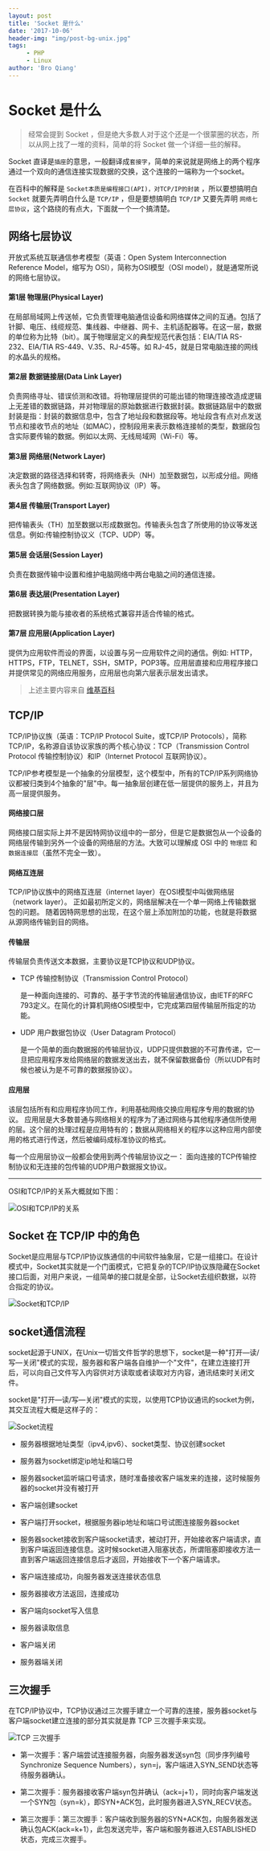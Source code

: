 ```yaml
---
layout: post
title: 'Socket 是什么'
date: '2017-10-06'
header-img: "img/post-bg-unix.jpg"
tags:
     - PHP
     - Linux
author: 'Bro Qiang'
---
```


# Socket 是什么

> 经常会提到 Socket ，但是绝大多数人对于这个还是一个很蒙圈的状态，所以从网上找了一堆的资料，简单的将 Socket 做一个详细一些的解释。

Socket 直译是`插座`的意思，一般翻译成`套接字`，简单的来说就是网络上的两个程序通过一个双向的通信连接实现数据的交换，这个连接的一端称为一个socket。

在百科中的解释是 `Socket本质是编程接口(API)，对TCP/IP的封装` ，所以要想搞明白 `Socket` 就要先弄明白什么是 `TCP/IP` ，但是要想搞明白 `TCP/IP` 又要先弄明 `网络七层协议`，这个路绕的有点大，下面就一个一个搞清楚。

## 网络七层协议

开放式系统互联通信参考模型（英语：Open System Interconnection Reference Model，缩写为 OSI），简称为OSI模型（OSI model），就是通常所说的网络七层协议。

#### 第1层 物理层(Physical Layer)

在局部局域网上传送帧，它负责管理电脑通信设备和网络媒体之间的互通。包括了针脚、电压、线缆规范、集线器、中继器、网卡、主机适配器等。在这一层，数据的单位称为比特（bit）。属于物理层定义的典型规范代表包括：EIA/TIA RS-232、EIA/TIA RS-449、V.35、RJ-45等。如 RJ-45，就是日常电脑连接的网线的水晶头的规格。

#### 第2层 数据链接层(Data Link Layer)

负责网络寻址、错误侦测和改错。将物理层提供的可能出错的物理连接改造成逻辑上无差错的数据链路，并对物理层的原始数据进行数据封装。数据链路层中的数据封装是指：封装的数据信息中，包含了地址段和数据段等。地址段含有点对点发送节点和接收节点的地址（如MAC），控制段用来表示数格连接帧的类型，数据段包含实际要传输的数据。例如以太网、无线局域网（Wi-Fi）等。

#### 第3层 网络层(Network Layer)

决定数据的路径选择和转寄，将网络表头（NH）加至数据包，以形成分组。网络表头包含了网络数据。例如:互联网协议（IP）等。

#### 第4层 传输层(Transport Layer)

把传输表头（TH）加至数据以形成数据包。传输表头包含了所使用的协议等发送信息。例如:传输控制协议义（TCP、UDP）等。

#### 第5层 会话层(Session Layer)

负责在数据传输中设置和维护电脑网络中两台电脑之间的通信连接。

#### 第6层 表达层(Presentation Layer)

把数据转换为能与接收者的系统格式兼容并适合传输的格式。

#### 第7层 应用层(Application Layer)

提供为应用软件而设的界面，以设置与另一应用软件之间的通信。例如: HTTP，HTTPS，FTP，TELNET，SSH，SMTP，POP3等。应用层直接和应用程序接口并提供常见的网络应用服务，应用层也向第六层表示层发出请求。

> 上述主要内容来自 [维基百科](https://zh.wikipedia.org/wiki/OSI%E6%A8%A1%E5%9E%8B)

## TCP/IP

TCP/IP协议族（英语：TCP/IP Protocol Suite，或TCP/IP Protocols），简称TCP/IP，名称源自该协议家族的两个核心协议：TCP（Transmission Control Protocol 传输控制协议）和IP（Internet Protocol 互联网协议）。

TCP/IP参考模型是一个抽象的分层模型，这个模型中，所有的TCP/IP系列网络协议都被归类到4个抽象的"层"中。每一抽象层创建在低一层提供的服务上，并且为高一层提供服务。

#### 网络接口层

网络接口层实际上并不是因特网协议组中的一部分，但是它是数据包从一个设备的网络层传输到另外一个设备的网络层的方法。大致可以理解成 OSI 中的 `物理层` 和 `数据连接层`（虽然不完全一致）。

#### 网络互连层

TCP/IP协议族中的网络互连层（internet layer）在OSI模型中叫做网络层（network layer）。
正如最初所定义的，网络层解决在一个单一网络上传输数据包的问题。 随着因特网思想的出现，在这个层上添加附加的功能，也就是将数据从源网络传输到目的网络。

#### 传输层

传输层负责传送文本数据，主要协议是TCP协议和UDP协议。

- TCP 传输控制协议（Transmission Control Protocol）

    是一种面向连接的、可靠的、基于字节流的传输层通信协议，由IETF的RFC 793定义。在简化的计算机网络OSI模型中，它完成第四层传输层所指定的功能。

- UDP 用户数据包协议（User Datagram Protocol）

    是一个简单的面向数据报的传输层协议，UDP只提供数据的不可靠传递，它一旦把应用程序发给网络层的数据发送出去，就不保留数据备份（所以UDP有时候也被认为是不可靠的数据报协议）。

#### 应用层

该层包括所有和应用程序协同工作，利用基础网络交换应用程序专用的数据的协议。 应用层是大多数普通与网络相关的程序为了通过网络与其他程序通信所使用的层。这个层的处理过程是应用特有的；数据从网络相关的程序以这种应用内部使用的格式进行传送，然后被编码成标准协议的格式。

每一个应用层协议一般都会使用到两个传输层协议之一： 面向连接的TCP传输控制协议和无连接的包传输的UDP用户数据报文协议。

---

OSI和TCP/IP的关系大概就如下图：

![OSI和TCP/IP的关系](http://image.broqiang.com/3a9662dd95cc1764357bfe45f91c6445.png)

## Socket 在 TCP/IP 中的角色

Socket是应用层与TCP/IP协议族通信的中间软件抽象层，它是一组接口。在设计模式中，Socket其实就是一个门面模式，它把复杂的TCP/IP协议族隐藏在Socket接口后面，对用户来说，一组简单的接口就是全部，让Socket去组织数据，以符合指定的协议。

![Socket和TCP/IP](http://image.broqiang.com/53aea8d8f4f928a7c6f504b305401aa1.png)

## socket通信流程

socket起源于UNIX，在Unix一切皆文件哲学的思想下，socket是一种"打开—读/写—关闭"模式的实现，服务器和客户端各自维护一个"文件"，在建立连接打开后，可以向自己文件写入内容供对方读取或者读取对方内容，通讯结束时关闭文件。

socket是"打开—读/写—关闭"模式的实现，以使用TCP协议通讯的socket为例，其交互流程大概是这样子的：

![Socket流程](http://image.broqiang.com/0f5277aff756051aae38f3571ff6ae90.png)

- 服务器根据地址类型（ipv4,ipv6）、socket类型、协议创建socket

- 服务器为socket绑定ip地址和端口号

- 服务器socket监听端口号请求，随时准备接收客户端发来的连接，这时候服务器的socket并没有被打开

- 客户端创建socket

- 客户端打开socket，根据服务器ip地址和端口号试图连接服务器socket

- 服务器socket接收到客户端socket请求，被动打开，开始接收客户端请求，直到客户端返回连接信息。这时候socket进入阻塞状态，所谓阻塞即接收方法一直到客户端返回连接信息后才返回，开始接收下一个客户端请求。

- 客户端连接成功，向服务器发送连接状态信息

- 服务器接收方法返回，连接成功

- 客户端向socket写入信息

- 服务器读取信息

- 客户端关闭

- 服务器端关闭

## 三次握手

在TCP/IP协议中，TCP协议通过三次握手建立一个可靠的连接，服务器socket与客户端socket建立连接的部分其实就是靠 TCP 三次握手来实现。

![TCP 三次握手](http://image.broqiang.com/87d484801fa4dd559be57ab717b17308.png)

- 第一次握手：客户端尝试连接服务器，向服务器发送syn包（同步序列编号Synchronize Sequence Numbers），syn=j，客户端进入SYN_SEND状态等待服务器确认。

- 第二次握手：服务器接收客户端syn包并确认（ack=j+1），同时向客户端发送一个SYN包（syn=k），即SYN+ACK包，此时服务器进入SYN_RECV状态。

- 第三次握手：第三次握手：客户端收到服务器的SYN+ACK包，向服务器发送确认包ACK(ack=k+1），此包发送完毕，客户端和服务器进入ESTABLISHED状态，完成三次握手。









